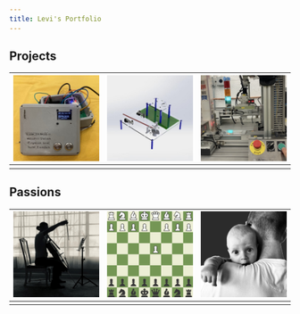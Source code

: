 ```yaml
---
title: Levi's Portfolio
---
```


## Projects

| [![IoT Weather Station](images/Final_Product_thumbnail.jpg)](iot_weatherstation) | [![Materials Test Rig](images/test_rig_CAD_thumbnail.jpg)](materials_test_rig) | [![PLC Workstation](images/plc_thumbnail.jpg)](plc_workstation) |
|---|---|---|
|  |   |   |

## Passions

| [![Cello](images/cello.jpg)](cello) | [![Chess](images/board_thumbnail.gif)](chess) | [![Fatherhood](images/baby_thumbnail.png)](fatherhood) |
|---|---|---|
|   |   |   |
